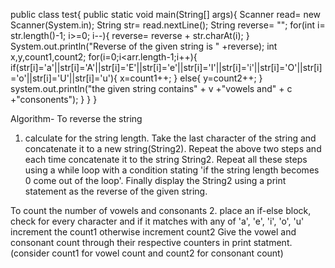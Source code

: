 public class test{
public static void main(String[] args){
Scanner read= new Scanner(System.in);
String str= read.nextLine();
String reverse= "";
for(int i= str.length()-1; i>=0; i--){
reverse= reverse + str.charAt(i);
}
System.out.println("Reverse of the given string is " +reverse);
int x,y,count1,count2;
for(i=0;i<arr.length-1;i++){
if(str[i]='a'||str[i]='A'||str[i]='E'||str[i]='e'||str[i]='I'||str[i]='i'||str[i]='O'||str[i]='o'||str[i]='U'||str[i]='u'){
x=count1++;
}
else{
y=count2++;
}
system.out.println("the given string contains" + v +"vowels and" + c +"consonents");
}
}
}



Algorithm-
To reverse the string
1. calculate for the string length.
   Take the last character of the string and concatenate it to a new string(String2).
   Repeat the above two steps and each time concatenate it to the string String2.
   Repeat all these steps using a while loop with a condition stating 'if the string length becomes 0 come out of the loop'.
   Finally display the String2 using a print statement as the reverse of the given string.
    
To count the number of vowels and consonants
2. place an if-else block, check for every character and if it matches with any of 'a', 'e', 'i', 'o', 'u' increment the count1 otherwise increment count2
   Give the vowel and consonant count through their respective counters in print statment.
   (consider count1 for vowel count and count2 for consonant count)
